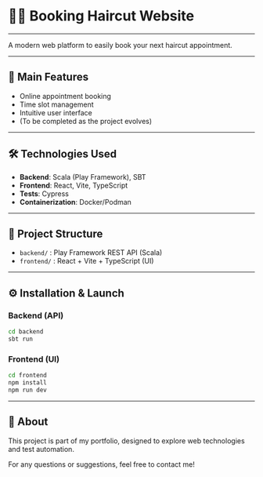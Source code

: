 # 💇‍♂️ Booking Haircut Website

---

A modern web platform to easily book your next haircut appointment.

---

## 🚀 Main Features

- Online appointment booking
- Time slot management
- Intuitive user interface
- (To be completed as the project evolves)

---

## 🛠️ Technologies Used

- **Backend**: Scala (Play Framework), SBT
- **Frontend**: React, Vite, TypeScript
- **Tests**: Cypress
- **Containerization**: Docker/Podman

---

## 📁 Project Structure

- `backend/` : Play Framework REST API (Scala)
- `frontend/` : React + Vite + TypeScript (UI)

---

## ⚙️ Installation & Launch

### Backend (API)
```sh
cd backend
sbt run
```

### Frontend (UI)
```sh
cd frontend
npm install
npm run dev
```

---

## 👤 About

This project is part of my portfolio, designed to explore web technologies and test automation.

For any questions or suggestions, feel free to contact me! 